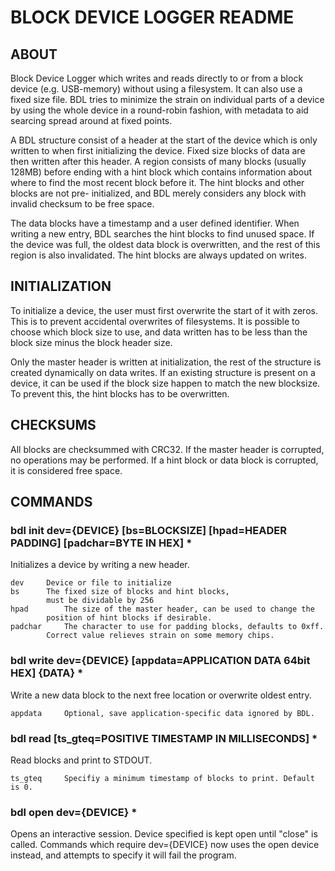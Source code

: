 # BLOCK DEVICE LOGGER README

## ABOUT

Block Device Logger which writes and reads directly to or from a
block device (e.g. USB-memory) without using a filesystem. It can
also use a fixed size file. BDL tries to minimize the strain on
individual parts of a device by using the whole device in a
round-robin fashion, with metadata to aid searcing spread around
at fixed points.

A BDL structure consist of a header at the start of the device
which is only written to when first initializing the device. Fixed
size blocks of data are then written after this header. A region
consists of many blocks (usually 128MB) before ending with a hint
block which contains information about where to find the most recent
block before it. The hint blocks and other blocks are not pre-
initialized, and BDL merely considers any block with invalid checksum
to be free space.

The data blocks have a timestamp and a user defined identifier. When
writing a new entry, BDL searches the hint blocks to find unused
space. If the device was full, the oldest data block is overwritten,
and the rest of this region is also invalidated. The hint blocks are
always updated on writes.

## INITIALIZATION

To initialize a device, the user must first overwrite the start of it
with zeros. This is to prevent accidental overwrites of filesystems.
It is possible to choose which block size to use, and data written
has to be less than the block size minus the block header size.

Only the master header is written at initialization, the rest of the
structure is created dynamically on data writes. If an existing
structure is present on a device, it can be used if the block size
happen to match the new blocksize. To prevent this, the hint blocks
has to be overwritten.

## CHECKSUMS

All blocks are checksummed with CRC32. If the master header is
corrupted, no operations may be performed. If a hint block or
data block is corrupted, it is considered free space.

## COMMANDS
### bdl init dev={DEVICE} [bs=BLOCKSIZE] [hpad=HEADER PADDING] [padchar=BYTE IN HEX] *

Initializes a device by writing a new header.
```
dev		Device or file to initialize
bs		The fixed size of blocks and hint blocks,
		must be dividable by 256
hpad		The size of the master header, can be used to change the
		position of hint blocks if desirable.
padchar		The character to use for padding blocks, defaults to 0xff.
		Correct value relieves strain on some memory chips.
```
### bdl write dev={DEVICE} [appdata=APPLICATION DATA 64bit HEX] {DATA} *

Write a new data block to the next free location or overwrite oldest entry.

```
appdata		Optional, save application-specific data ignored by BDL.
```

### bdl read [ts_gteq=POSITIVE TIMESTAMP IN MILLISECONDS] *

Read blocks and print to STDOUT.

```
ts_gteq		Specifiy a minimum timestamp of blocks to print. Default is 0.
```

### bdl open dev={DEVICE} *

Opens an interactive session. Device specified is kept open until "close" is called.
Commands which require dev={DEVICE} now uses the open device instead, and attempts
to specify it will fail the program.
